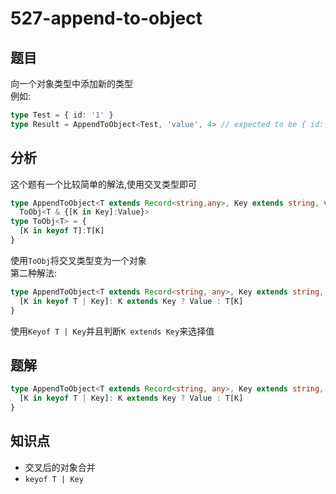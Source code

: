 # 527-append-to-object
## 题目
向一个对象类型中添加新的类型  
例如:
```ts
type Test = { id: '1' }
type Result = AppendToObject<Test, 'value', 4> // expected to be { id: '1', value: 4 }
```
## 分析
这个题有一个比较简单的解法,使用交叉类型即可  
```ts
type AppendToObject<T extends Record<string,any>, Key extends string, value> = 
  ToObj<T & {[K in Key]:Value}>
type ToObj<T> = {
  [K in keyof T]:T[K]
}
```
使用`ToObj`将交叉类型变为一个对象  
第二种解法:
```ts
type AppendToObject<T extends Record<string, any>, Key extends string, Value extends any> = {
  [K in keyof T | Key]: K extends Key ? Value : T[K]
}
```
使用`Keyof T | Key`并且判断`K extends Key`来选择值
## 题解
```ts
type AppendToObject<T extends Record<string, any>, Key extends string, Value extends any> = {
  [K in keyof T | Key]: K extends Key ? Value : T[K]
}
```
## 知识点
- 交叉后的对象合并
- `keyof T | Key`
